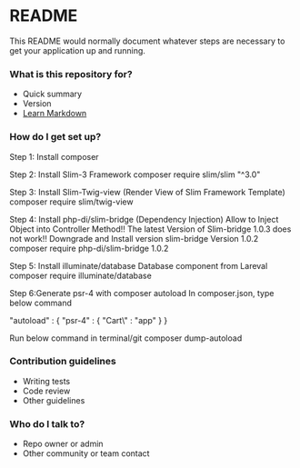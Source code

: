 # README #

This README would normally document whatever steps are necessary to get your application up and running.

### What is this repository for? ###

* Quick summary
* Version
* [Learn Markdown](https://bitbucket.org/tutorials/markdowndemo)

### How do I get set up? ###

Step 1: Install composer

Step 2: Install Slim-3 Framework
composer require slim/slim "^3.0"

Step 3: Install Slim-Twig-view (Render View of Slim Framework Template)
composer require slim/twig-view

Step 4: Install php-di/slim-bridge (Dependency Injection)
   Allow to Inject Object into Controller Method!!
   The latest Version of Slim-bridge 1.0.3 does not work!!
   Downgrade and Install version slim-bridge Version 1.0.2
   composer require php-di/slim-bridge 1.0.2

Step 5: Install illuminate/database
   Database component from Lareval
   composer require illuminate/database

Step 6:Generate psr-4 with composer autoload
 In composer.json, type below command  

"autoload" : {
      "psr-4" : {
          "Cart\\" : "app"
      }
}

Run below command in terminal/git
composer dump-autoload



### Contribution guidelines ###

* Writing tests
* Code review
* Other guidelines

### Who do I talk to? ###

* Repo owner or admin
* Other community or team contact
